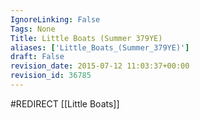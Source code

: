 ```yaml
---
IgnoreLinking: False
Tags: None
Title: Little Boats (Summer 379YE)
aliases: ['Little_Boats_(Summer_379YE)']
draft: False
revision_date: 2015-07-12 11:03:37+00:00
revision_id: 36785
---
```


#REDIRECT [[Little Boats]]